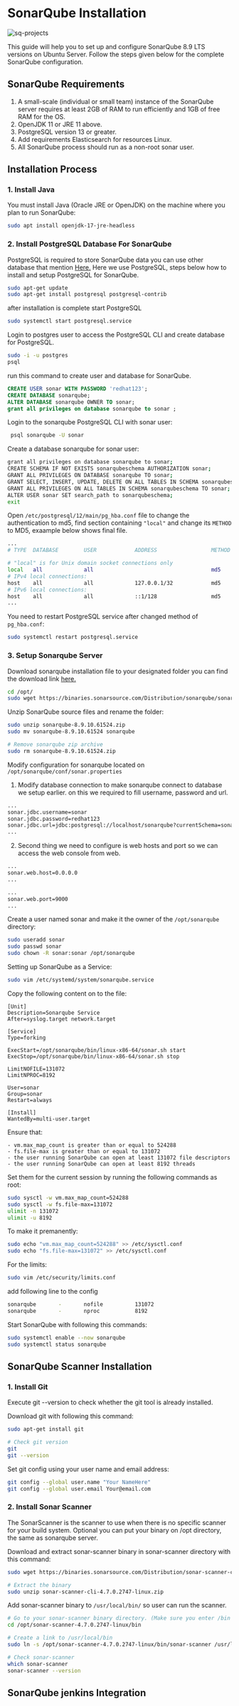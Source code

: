# SonarQube Installation

![sq-projects](../../images/sq.png)

This guide will help you to set up and configure SonarQube 8.9 LTS versions on Ubuntu Server. Follow the steps given below for the complete SonarQube configuration.

## SonarQube Requirements

1. A small-scale (individual or small team) instance of the SonarQube server requires at least 2GB of RAM to run efficiently and 1GB of free RAM for the OS.
2. OpenJDK 11 or JRE 11 above.
3. PostgreSQL version 13 or greater.
4. Add requirements Elasticsearch for resources Linux.
5. All SonarQube process should run as a non-root sonar user.

## Installation Process

### 1. Install Java

You must install Java (Oracle JRE or OpenJDK) on the machine where you plan to run SonarQube:

```bash
sudo apt install openjdk-17-jre-headless
```

### 2. Install PostgreSQL Database For SonarQube

PostgreSQL is required to store SonarQube data you can use other database that mention [Here.](https://docs.sonarqube.org/8.9/requirements/prerequisites-and-overview/#:~:text=8-,Database,-PostgreSQL)
Here we use PostgreSQL, steps below how to install and setup PostgreSQL for SonarQube.

```bash
sudo apt-get update
sudo apt-get install postgresql postgresql-contrib
```

after installation is complete start PostgreSQL

```bash
sudo systemctl start postgresql.service
```

Login to postgres user to access the PostgreSQL CLI and create database for PostgreSQL.

```bash
sudo -i -u postgres
psql
```

run this command to create user and database for SonarQube.

```sql
CREATE USER sonar WITH PASSWORD 'redhat123';
CREATE DATABASE sonarqube;
ALTER DATABASE sonarqube OWNER TO sonar;
grant all privileges on database sonarqube to sonar ;
```

Login to the sonarqube PostgreSQL CLI with sonar user:

```bash
 psql sonarqube -U sonar
```

Create a database sonarqube for sonar user:

```bash
grant all privileges on database sonarqube to sonar;
CREATE SCHEMA IF NOT EXISTS sonarqubeschema AUTHORIZATION sonar;
GRANT ALL PRIVILEGES ON DATABASE sonarqube TO sonar;
GRANT SELECT, INSERT, UPDATE, DELETE ON ALL TABLES IN SCHEMA sonarqubeschema TO sonar;
GRANT ALL PRIVILEGES ON ALL TABLES IN SCHEMA sonarqubeschema TO sonar;
ALTER USER sonar SET search_path to sonarqubeschema;
exit
```

Open `/etc/postgresql/12/main/pg_hba.conf` file to change the authentication to md5, find section containing `"local"` and change its `METHOD` to MD5, exaample below shows final file.

```bash
...
# TYPE  DATABASE        USER            ADDRESS                 METHOD

# "local" is for Unix domain socket connections only
local   all             all                                     md5
# IPv4 local connections:
host    all             all             127.0.0.1/32            md5
# IPv6 local connections:
host    all             all             ::1/128                 md5
...
```

You need to restart PostgreSQL service after changed method of `pg_hba.conf`:

```bash
sudo systemctl restart postgresql.service
```

### 3. Setup Sonarqube Server

Download sonarqube installation file to your designated folder you can find the download link [here.](https://www.sonarsource.com/products/sonarqube/downloads/)

```bash
cd /opt/
sudo wget https://binaries.sonarsource.com/Distribution/sonarqube/sonarqube-8.9.10.61524.zip
```

Unzip SonarQube source files and rename the folder:

```bash
sudo unzip sonarqube-8.9.10.61524.zip
sudo mv sonarqube-8.9.10.61524 sonarqube

# Remove sonarqube zip archive
sudo rm sonarqube-8.9.10.61524.zip
```

Modify configuration for sonarqube located on `/opt/sonarqube/conf/sonar.properties`

1. Modify database connection to make sonarqube connect to database we setup earlier. on this we required to fill username, password and url.

```bash
...
sonar.jdbc.username=sonar
sonar.jdbc.password=redhat123
sonar.jdbc.url=jdbc:postgresql://localhost/sonarqube?currentSchema=sonarqubeschema
...
```

2. Second thing we need to configure is web hosts and port so we can access the web console from web.

```bash
...
sonar.web.host=0.0.0.0
...

...
sonar.web.port=9000
...
```

Create a user named sonar and make it the owner of the `/opt/sonarqube` directory:

```bash
sudo useradd sonar
sudo passwd sonar
sudo chown -R sonar:sonar /opt/sonarqube
```

Setting up SonarQube as a Service:

```bash
sudo vim /etc/systemd/system/sonarqube.service
```

Copy the following content on to the file:

```config
[Unit]
Description=Sonarqube Service
After=syslog.target network.target

[Service]
Type=forking

ExecStart=/opt/sonarqube/bin/linux-x86-64/sonar.sh start
ExecStop=/opt/sonarqube/bin/linux-x86-64/sonar.sh stop

LimitNOFILE=131072
LimitNPROC=8192

User=sonar
Group=sonar
Restart=always

[Install]
WantedBy=multi-user.target
```

Ensure that:

    - vm.max_map_count is greater than or equal to 524288
    - fs.file-max is greater than or equal to 131072
    - the user running SonarQube can open at least 131072 file descriptors
    - the user running SonarQube can open at least 8192 threads

Set them for the current session by running the following commands as root:

```bash
sudo sysctl -w vm.max_map_count=524288
sudo sysctl -w fs.file-max=131072
ulimit -n 131072
ulimit -u 8192
```

To make it premanently:

```bash
sudo echo "vm.max_map_count=524288" >> /etc/sysctl.conf
sudo echo "fs.file-max=131072" >> /etc/sysctl.conf
```

For the limits:

```bash
sudo vim /etc/security/limits.conf 
```

add following line to the config

```bash
sonarqube       -       nofile          131072
sonarqube       -       nproc           8192
```

Start SonarQube with following this commands:

```bash
sudo systemctl enable --now sonarqube 
sudo systemctl status sonarqube
```

## SonarQube Scanner Installation

### 1. Install Git

Execute git --version to check whether the git tool is already installed.

Download git with following this command:

```bash
sudo apt-get install git

# Check git version
git
git --version
```

Set git config using your user name and email address:

```bash
git config --global user.name "Your NameHere"
git config --global user.email Your@email.com
```

### 2. Install Sonar Scanner

The SonarScanner is the scanner to use when there is no specific scanner for your build system.
Optional you can put your binary on /opt directory, the same as sonarqube server.

Download and extract sonar-scanner binary in sonar-scanner directory with this command:

```bash
sudo wget https://binaries.sonarsource.com/Distribution/sonar-scanner-cli/sonar-scanner-cli-4.7.0.2747-linux.zip

# Extract the binary
sudo unzip sonar-scanner-cli-4.7.0.2747-linux.zip
```

Add sonar-scanner binary to `/usr/local/bin/` so user can run the scanner.

```bash
# Go to your sonar-scanner binary directory. (Make sure you enter /bin directory)
cd /opt/sonar-scanner-4.7.0.2747-linux/bin

# Create a link to /usr/local/bin 
sudo ln -s /opt/sonar-scanner-4.7.0.2747-linux/bin/sonar-scanner /usr/local/bin/

# Check sonar-scanner
which sonar-scanner
sonar-scanner --version
```

## SonarQube jenkins Integration
